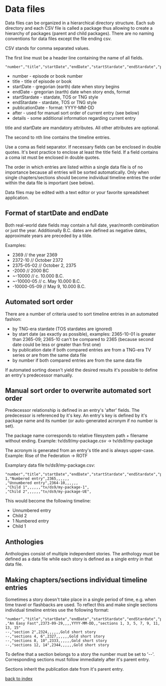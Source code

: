 # Data files

Data files can be organized in a hierarchical directory structure. Each sub directory and each CSV file is called a package thus allowing to create a hierarchy of packages (parent and child packages). There are no naming conventions for data files except the file ending csv.

CSV stands for comma separated values.

The first line must be a header line containing the name of all fields.

```
"number","title","startDate","endDate","startStardate","endStardate","publicationDate","after","details"
```

* number - episode or book number
* title - title of episode or book
* startDate - gregorian (earth) date when story begins
* endDate - gregorian (earth) date when story ends, format
* startStardate - stardate, TOS or TNG style
* endStardate - stardate, TOS or TNG style
* publicationDate - format: YYYY-MM-DD
* after - used for manuel sort order of current entry (see below)
* details - some additional information regarding current entry

title and startDate are mandatory attributes. All other attributes are optional.

The second to nth line contains the timeline entries.

Use a coma as field separator. If necessary fields can be enclosed in double quotes. It's best practice to enclose at least the title field.
If a field contains a coma ist must be enclosed in double quotes.

The order in which entries are listed within a single data file is of no importance because all entries will be sorted automatically.
Only when single chapters/sections should become individual timeline entries the order within the data file is important (see below).

Data files may be edited with a text editor or your favorite spreadsheet application.

## Format of startDate and endDate

Both real-world date fields may contain a full date, year/month combination or just the year.
Additionally B.C. dates are defined as negative dates, approximate years are preceded by a tilde.

Examples:
* 2369 // the year 2369
* 2372-10 // October 2372
* 2375-05-02 // October 2, 2375
* -2000 // 2000 BC
* ~-10000 // c. 10.000 B.C.
* ~-10000-05 // c. May 10.000 B.C.
* -10000-05-09 // May 9, 10.000 B.C.

## Automated sort order

There are a number of criteria used to sort timeline entries in an automated fashion:

* by TNG-era stardate (TOS stardates are ignored)
* by start date (as exactly as possible), examples: 2365-10-01 is greater than 2365-09; 2365-10 can't be compared to 2365 (because second date could be less or greater than first one)
* by publication date if both compared entries are from a TNG-era TV series or are from the same data file
* by number if both compared entries are from the same data file

If automated sorting doesn't yield the desired results it's possible to define an entry's predecessor manually.

## Manual sort order to overwrite automated sort order

Predecessor relationship is defined in an entry's 'after' fields.
The predecessor is referenced by it's key.
An entry's key is defined by it's package name and its number (or auto-generated acronym if no number is set).

The package name corresponds to relative filesystem path + filename without ending.
Example: tv/ds9/my-package.csv -> tv/ds9/my-package

The acronym is generated from an entry's title and is always upper-case.
Example: Rise of the Federation -> ROTF

Examplary data file tv/ds9/my-package.csv:


```
"number","title","startDate","endDate","startStardate","endStardate","publicationDate","after","details"
1,"Numbered entry",2365,,,,,,
,"Unnumbered entry",2364-10,,,,,,
,"Child 1",,,,,,"tv/ds9/my-package-1",
,"Child 2",,,,,,"tv/ds9/my-package-UE",
```

This would become the following timeline:

* Unnumbered entry
* Child 2
* 1 Numbered entry
* Child 1

## Anthologies

Anthologies consist of multiple independent stories.
The anthology must be defined as a data file while each story is defined as a single entry in that data file.

## Making chapters/sections individual timeline entries

Sometimes a story doesn't take place in a single period of time, e.g. when time travel or flashbacks are used.
To reflect this and make single sections individual timeline entries use the following format:

```
"number","title","startDate","endDate","startStardate","endStardate","publicationDate","after","details"
,"An Easy Fast",2373-09-29,,,,YYYY-MM-DD,,"sections 1, 3, 5, 7, 9, 11, 13, 15"
--,"section 2",2324,,,,,,Gold short story
--,"sections 4, 6",2327,,,,,,Gold short story
--,"sections 8, 10",2333,,,,,,Gold short story
--,"sections 12, 14",2344,,,,,,Gold short story
```

To define that a section belongs to a story the number must be set to '--'. Corresponding sections must follow immediately after it's parent entry.

Sections inherit the publication date from it's parent entry.  

[back to index](../README.md)
